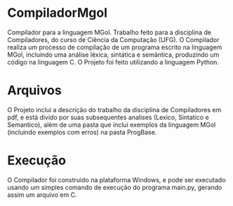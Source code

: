 # CompiladorMgol
Compilador para a linguagem MGol. Trabalho feito para a disciplina de Compiladores, do curso de Ciência da Computação (UFG). 
O Compilador realiza um processo de compilação de um programa escrito na linguagem MGol, incluindo uma análise léxica, sintática e semântica, produzindo um código na linguagem C.
O Projeto foi feito utilizando a linguagem Python.
# Arquivos
O Projeto inclui a descrição do trabalho da disciplina de Compiladores em pdf, e está divido por suas subsequentes analises (Lexico, Sintatico e Semantico), além de uma pasta que inclui exemplos da linguagem MGol (incluindo exemplos com erros) na pasta ProgBase.
# Execução
O Compilador foi construido na plataforma Windows, e pode ser executado usando um simples comando de execução do programa main.py, gerando assim um arquivo em C.
